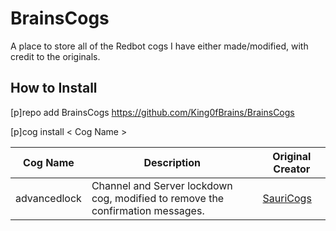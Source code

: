 # BrainsCogs
A place to store all of the Redbot cogs I have either made/modified, with credit to the originals.
## How to Install
[p]repo add BrainsCogs https://github.com/King0fBrains/BrainsCogs

[p]cog install < Cog Name >

| Cog Name | Description | Original Creator | 
|----------|-------------|------------------|
|advancedlock|Channel and Server lockdown cog, modified to remove the confirmation messages.|[SauriCogs](https://github.com/elijabesu/SauriCogs)|
